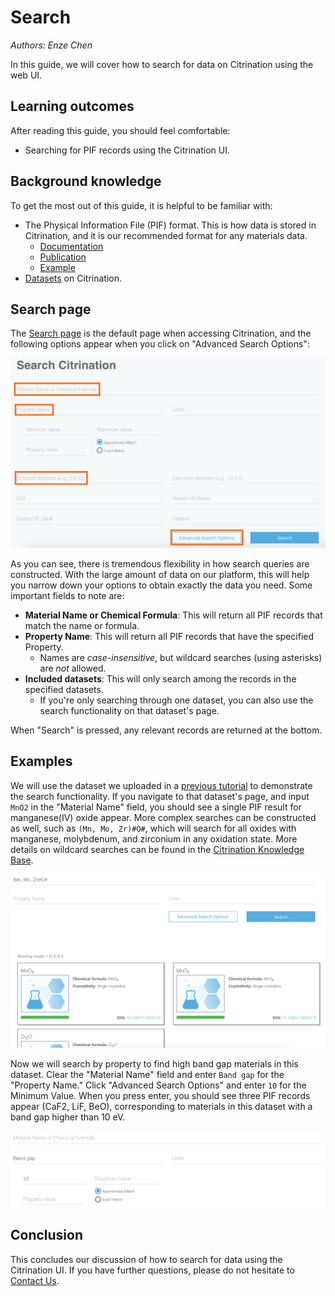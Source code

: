 # Search
*Authors: Enze Chen*

In this guide, we will cover how to search for data on Citrination using the web UI.

## Learning outcomes
After reading this guide, you should feel comfortable:
* Searching for PIF records using the Citrination UI.

## Background knowledge
To get the most out of this guide, it is helpful to be familiar with:
* The Physical Information File (PIF) format. This is how data is stored in Citrination, and it is our recommended format for any materials data.
  * [Documentation](http://citrineinformatics.github.io/pif-documentation/schema_definition/index.html)
  * [Publication](https://www.cambridge.org/core/journals/mrs-bulletin/article/beyond-bulk-single-crystals-a-data-format-for-all-materials-structurepropertyprocessing-relationships/AADBAEDA62B0391D708CF02269989E8B)
  * [Example](https://github.com/CitrineInformatics/learn-citrination/blob/master/AdvancedPif.ipynb)
* [Datasets](02_data_management.md) on Citrination.

## Search page
The [Search page](https://citrination.com/search/simple) is the default page when accessing Citrination, and the following options appear when you click on "Advanced Search Options":

![Advanced search](fig/31_advanced_search.png "Advanced search")  

As you can see, there is tremendous flexibility in how search queries are constructed. With the large amount of data on our platform, this will help you narrow down your options to obtain exactly the data you need. Some important fields to note are:
* **Material Name or Chemical Formula**: This will return all PIF records that match the name or formula.
* **Property Name**: This will return all PIF records that have the specified Property.
  * Names are *case-insensitive*, but wildcard searches (using asterisks) are *not* allowed.
* **Included datasets**: This will only search among the records in the specified datasets.
  * If you're only searching through one dataset, you can also use the search functionality on that dataset's page.

When "Search" is pressed, any relevant records are returned at the bottom.

## Examples
We will use the dataset we uploaded in a [previous tutorial](02_data_management.md) to demonstrate the search functionality. If you navigate to that dataset's page, and input `MnO2` in the "Material Name" field, you should see a single PIF result for manganese(IV) oxide appear. More complex searches can be constructed as well, such as `(Mn, Mo, Zr)#O#`, which will search for all oxides with manganese, molybdenum, and zirconium in any oxidation state. More details on wildcard searches can be found in the [Citrination Knowledge Base](https://help.citrination.com/knowledgebase/articles/1838953-search-special-characters-and-wildcards).

![Metal oxides](fig/32_search_oxides.png "Metal oxides")

Now we will search by property to find high band gap materials in this dataset. Clear the "Material Name" field and enter `Band gap` for the "Property Name." Click "Advanced Search Options" and enter `10` for the Minimum Value. When you press enter, you should see three PIF records appear (CaF2, LiF, BeO), corresponding to materials in this dataset with a band gap higher than 10 eV.

![Band gap](fig/33_search_bandgap.png "Band gap")

## Conclusion
This concludes our discussion of how to search for data using the Citrination UI. If you have further questions, please do not hesitate to [Contact Us](https://citrine.io/contact/).
